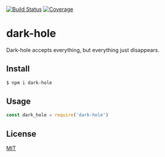 [![Build Status](https://travis-ci.org/kaelzhang/dark-hole.svg?branch=master)](https://travis-ci.org/kaelzhang/dark-hole)
[![Coverage](https://codecov.io/gh/kaelzhang/dark-hole/branch/master/graph/badge.svg)](https://codecov.io/gh/kaelzhang/dark-hole)
<!-- optional appveyor tst
[![Windows Build Status](https://ci.appveyor.com/api/projects/status/github/kaelzhang/dark-hole?branch=master&svg=true)](https://ci.appveyor.com/project/kaelzhang/dark-hole)
-->
<!-- optional npm version
[![NPM version](https://badge.fury.io/js/dark-hole.svg)](http://badge.fury.io/js/dark-hole)
-->
<!-- optional npm downloads
[![npm module downloads per month](http://img.shields.io/npm/dm/dark-hole.svg)](https://www.npmjs.org/package/dark-hole)
-->
<!-- optional dependency status
[![Dependency Status](https://david-dm.org/kaelzhang/dark-hole.svg)](https://david-dm.org/kaelzhang/dark-hole)
-->

# dark-hole

Dark-hole accepts everything, but everything just disappears.

## Install

```sh
$ npm i dark-hole
```

## Usage

```js
const dark_hole = require('dark-hole')
```

## License

[MIT](LICENSE)
